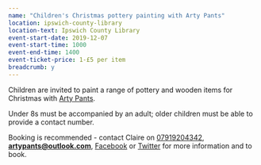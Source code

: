 ```yaml
---
name: "Children's Christmas pottery painting with Arty Pants"
location: ipswich-county-library
location-text: Ipswich County Library
event-start-date: 2019-12-07
event-start-time: 1000
event-end-time: 1400
event-ticket-price: 1-£5 per item
breadcrumb: y
---
```


Children are invited to paint a range of pottery and wooden items for Christmas with [Arty Pants](http://www.artypants-studio.co.uk/).

Under 8s must be accompanied by an adult; older children must be able to provide a contact number.

Booking is recommended - contact Claire on [07919204342](tel:07919204342), **artypants@outlook.com**, [Facebook](https://www.facebook.com/artypants/) or [Twitter](https://www.twitter.com/artypants) for more information and to book.
